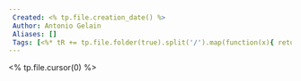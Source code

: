 ```yaml
---
 Created: <% tp.file.creation_date() %>
 Author: Antonio Gelain
 Aliases: []
 Tags: [<%* tR += tp.file.folder(true).split('/').map(function(x){ return x.toLowerCase() }); %><%* tR += tp.file.tags.map(function(x){ return x.replace(/#/g,"") }); %>]
---
```


<% tp.file.cursor(0) %>